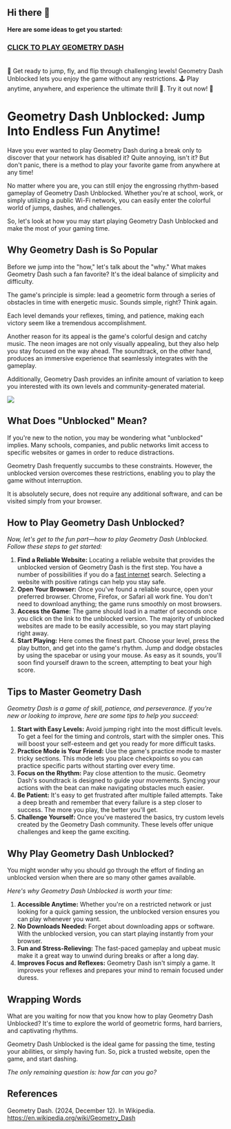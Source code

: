 ## Hi there 👋

**Here are some ideas to get you started:**

<h3><a href="https://gamescentral.net/geometry-dash-classic">CLICK TO PLAY GEOMETRY DASH</a> </BR> </BR></h3>

🚧 Get ready to jump, fly, and flip through challenging levels! Geometry Dash Unblocked lets you enjoy the game without any restrictions. 🕹️ Play anytime, anywhere, and experience the ultimate thrill 🌟. Try it out now! 🎉

# Geometry Dash Unblocked: Jump Into Endless Fun Anytime!

Have you ever wanted to play Geometry Dash during a break only to discover that your network has disabled it? Quite annoying, isn't it? But don't panic, there is a method to play your favorite game from anywhere at any time!

No matter where you are, you can still enjoy the engrossing rhythm-based gameplay of Geometry Dash Unblocked. Whether you're at school, work, or simply utilizing a public Wi-Fi network, you can easily enter the colorful world of jumps, dashes, and challenges.

So, let's look at how you may start playing Geometry Dash Unblocked and make the most of your gaming time.

## Why Geometry Dash is So Popular

Before we jump into the "how," let's talk about the "why." What makes Geometry Dash such a fan favorite? It's the ideal balance of simplicity and difficulty.

The game's principle is simple: lead a geometric form through a series of obstacles in time with energetic music. Sounds simple, right? Think again.

Each level demands your reflexes, timing, and patience, making each victory seem like a tremendous accomplishment.

Another reason for its appeal is the game's colorful design and catchy music. The neon images are not only visually appealing, but they also help you stay focused on the way ahead. The soundtrack, on the other hand, produces an immersive experience that seamlessly integrates with the gameplay.

Additionally, Geometry Dash provides an infinite amount of variation to keep you interested with its own levels and community-generated material.

<a href="https://gamescentral.net/geometry-dash-classic"><img src="https://i.ibb.co/h2jvnSx/geometry-dash-unblocked.jpg"></a>

## What Does "Unblocked" Mean?

If you're new to the notion, you may be wondering what "unblocked" implies. Many schools, companies, and public networks limit access to specific websites or games in order to reduce distractions. 

Geometry Dash frequently succumbs to these constraints. However, the unblocked version overcomes these restrictions, enabling you to play the game without interruption.

It is absolutely secure, does not require any additional software, and can be visited simply from your browser.

## How to Play Geometry Dash Unblocked?

*Now, let's get to the fun part—how to play Geometry Dash Unblocked. Follow these steps to get started:*

1. **Find a Reliable Website:** Locating a reliable website that provides the unblocked version of Geometry Dash is the first step. You have a number of possibilities if you do a [fast internet](https://github.com/topics/internet-speed) search. Selecting a website with positive ratings can help you stay safe.
2. **Open Your Browser:** Once you've found a reliable source, open your preferred browser. Chrome, Firefox, or Safari all work fine. You don't need to download anything; the game runs smoothly on most browsers.
3. **Access the Game:** The game should load in a matter of seconds once you click on the link to the unblocked version. The majority of unblocked websites are made to be easily accessible, so you may start playing right away.
4. **Start Playing:** Here comes the finest part. Choose your level, press the play button, and get into the game's rhythm. Jump and dodge obstacles by using the spacebar or using your mouse. As easy as it sounds, you'll soon find yourself drawn to the screen, attempting to beat your high score.

## Tips to Master Geometry Dash

*Geometry Dash is a game of skill, patience, and perseverance. If you're new or looking to improve, here are some tips to help you succeed:*

1. **Start with Easy Levels:** Avoid jumping right into the most difficult levels. To get a feel for the timing and controls, start with the simpler ones. This will boost your self-esteem and get you ready for more difficult tasks.
2. **Practice Mode is Your Friend:** Use the game's practice mode to master tricky sections. This mode lets you place checkpoints so you can practice specific parts without starting over every time.
3. **Focus on the Rhythm:** Pay close attention to the music. Geometry Dash's soundtrack is designed to guide your movements. Syncing your actions with the beat can make navigating obstacles much easier.
4. **Be Patient:** It's easy to get frustrated after multiple failed attempts. Take a deep breath and remember that every failure is a step closer to success. The more you play, the better you'll get.
5. **Challenge Yourself:** Once you've mastered the basics, try custom levels created by the Geometry Dash community. These levels offer unique challenges and keep the game exciting.

## Why Play Geometry Dash Unblocked?

You might wonder why you should go through the effort of finding an unblocked version when there are so many other games available.

*Here's why Geometry Dash Unblocked is worth your time:*

1. **Accessible Anytime:** Whether you're on a restricted network or just looking for a quick gaming session, the unblocked version ensures you can play whenever you want.
2. **No Downloads Needed:** Forget about downloading apps or software. With the unblocked version, you can start playing instantly from your browser.
3. **Fun and Stress-Relieving:** The fast-paced gameplay and upbeat music make it a great way to unwind during breaks or after a long day.
4. **Improves Focus and Reflexes:** Geometry Dash isn't simply a game. It improves your reflexes and prepares your mind to remain focused under duress.

## Wrapping Words

What are you waiting for now that you know how to play Geometry Dash Unblocked? It's time to explore the world of geometric forms, hard barriers, and captivating rhythms.

Geometry Dash Unblocked is the ideal game for passing the time, testing your abilities, or simply having fun. So, pick a trusted website, open the game, and start dashing.

*The only remaining question is: how far can you go?*

## References

Geometry Dash. (2024, December 12). In Wikipedia. https://en.wikipedia.org/wiki/Geometry_Dash
